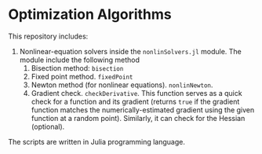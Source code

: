 # Optimization Algorithms

This repository includes:
1.  Nonlinear-equation solvers inside the `nonlinSolvers.jl` module. The module include the following method
    1. Bisection method: `bisection`
    2. Fixed point method. `fixedPoint`
    3. Newton method (for nonlinear equations). `nonlinNewton`.
    4. Gradient check. `checkDerivative`. This function serves as a quick check for a function and its gradient (returns `true` if the gradient function matches the numerically-estimated gradient using the given function at a random point). Similarly, it can check for the Hessian (optional).


The scripts are written in Julia programming language.

